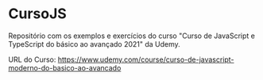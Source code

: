# CursoJS
Repositório com os exemplos e exercícios do curso "Curso de JavaScript e TypeScript do básico ao avançado 2021" da Udemy.

URL do Curso: https://www.udemy.com/course/curso-de-javascript-moderno-do-basico-ao-avancado

